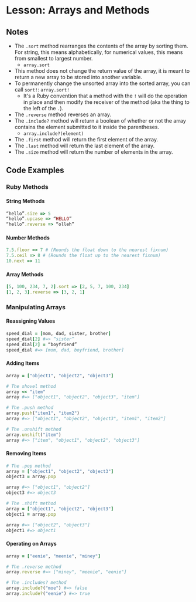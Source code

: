 # Lesson: Arrays and Methods

## Notes

- The `.sort` method rearranges the contents of the array by sorting them. For string, this means alphabetically, for numerical values, this means from smallest to largest number.
  - `array.sort`
- This method does not change the return value of the array, it is meant to return a new array to be stored into another variable.
- To permanently change the unsorted array into the sorted array, you can call `sort!`: `array.sort!`
  - It's a Ruby convention that a method with the `!` will do the operation in place and then modify the receiver of the method (aka the thing to the left of the `.`).
- The `.reverse` method reverses an array.
- The `.include?` method will return a boolean of whether or not the array contains the element submitted to it inside the parentheses.
  - `array.include?(element)`
- The `.first` method will return the first element of the array.
- The `.last` method will return the last element of the array.
- The `.size` method will return the number of elements in the array.

## Code Examples

### Ruby Methods

#### String Methods

```ruby
“hello”.size => 5
“hello”.upcase => “HELLO”
“hello”.reverse => “olleh”
```

#### Number Methods

```ruby
7.5.floor => 7 # (Rounds the float down to the nearest fixnum)
7.5.ceil => 8 # (Rounds the float up to the nearest fixnum)
10.next => 11
```

#### Array Methods

```ruby
[5, 100, 234, 7, 2].sort => [2, 5, 7, 100, 234]
[1, 2, 3].reverse => [3, 2, 1]
```

### Manipulating Arrays

#### Reassigning Values

```ruby
speed_dial = [mom, dad, sister, brother]
speed_dial[2] #=> “sister”
speed_dial[2] = “boyfriend”
speed_dial #=> [mom, dad, boyfriend, brother]
```

#### Adding Items

```ruby
array = ["object1", "object2", "object3"]

# The shovel method
array << "item"
array #=> ["object1", "object2", "object3", "item"]

# The .push method
array.push("item1", "item2")
array #=> ["object1", "object2", "object3", "item1", "item2"]

# The .unshift method
array.unshift("item")
array #=> ["item", "object1", "object2", "object3"]
```

#### Removing Items

```ruby
# The .pop method
array = ["object1", "object2", "object3"]
object3 = array.pop

array #=> ["object1", "object2"]
object3 #=> object3

# The .shift method
array = ["object1", "object2", "object3"]
object1 = array.pop

array #=> ["object2", "object3"]
object1 #=> object1
```

#### Operating on Arrays

```ruby
array = ["eenie", "meenie", "miney"]

# The .reverse method
array.reverse #=> ["miney", "meenie", "eenie"]

# The .includes? method
array.include?("moe") #=> false
array.include?("eenie") #=> true
```
